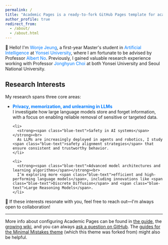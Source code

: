 ```yaml
---
permalink: /
title: "Academic Pages is a ready-to-fork GitHub Pages template for academic personal websites"
author_profile: true
redirect_from: 
  - /about/
  - /about.html
---
```


<style>
  /* 필요한 다른 CSS 스타일이 있다면 여기에 추가하세요 */

  .blue-text {
    color: #007bff; /* 원하는 파란색 Hex Code로 변경 가능 */
  }
</style>

👋 Hello! I'm <span class="blue-text">Wonje Jeung</span>, a first-year Master's student in <span class="blue-text">Artificial Intelligence</span> at <span class="blue-text">Yonsei University</span>, where I am fortunate to be advised by Professor <span class="blue-text">Albert No</span>.
Previously, I gained valuable research experience working with Professor <span class="blue-text">Jonghyun Choi</span> at both Yonsei University and Seoul National University.


<section class="research-section">
  <h2 class="section-title">Research Interests</h2>
  <p>My research spans three core areas:</p>

  <ul class="research-list">
    <li>
      <strong><span class="blue-text">Privacy, memorization, and unlearning in LLMs</span></strong><br>
      I investigate how large language models store and forget information, with a focus on enabling reliable removal of sensitive or targeted data.
    </li>

    <li>
      <strong><span class="blue-text">Safety in AI systems</span></strong><br>
      As LLMs are increasingly deployed in agents and robotics, I study <span class="blue-text">safety alignment strategies</span> that ensure consistent and trustworthy behavior.
    </li>

    <li>
      <strong><span class="blue-text">Advanced model architectures and learning algorithms</span></strong><br>
      I’m exploring more <span class="blue-text">efficient and high-performing language models</span>, including innovations like <span class="blue-text">Discrete Diffusion</span> and <span class="blue-text">Large Reasoning Models</span>.
    </li>
  </ul>

  <p>🤝 If these interests resonate with you, feel free to reach out—I'm always open to collaboration!</p>
</section>

------
More info about configuring Academic Pages can be found in [the guide](https://academicpages.github.io/markdown/), the [growing wiki](https://github.com/academicpages/academicpages.github.io/wiki), and you can always [ask a question on GitHub](https://github.com/academicpages/academicpages.github.io/discussions). The [guides for the Minimal Mistakes theme](https://mmistakes.github.io/minimal-mistakes/docs/configuration/) (which this theme was forked from) might also be helpful.
